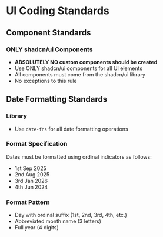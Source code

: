 # UI Coding Standards

## Component Standards

### ONLY shadcn/ui Components
- **ABSOLUTELY NO custom components should be created**
- Use ONLY shadcn/ui components for all UI elements
- All components must come from the shadcn/ui library
- No exceptions to this rule

## Date Formatting Standards

### Library
- Use `date-fns` for all date formatting operations

### Format Specification
Dates must be formatted using ordinal indicators as follows:
- 1st Sep 2025
- 2nd Aug 2025
- 3rd Jan 2026
- 4th Jun 2024

### Format Pattern
- Day with ordinal suffix (1st, 2nd, 3rd, 4th, etc.)
- Abbreviated month name (3 letters)
- Full year (4 digits)